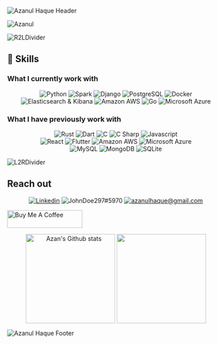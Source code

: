 ![Azanul Haque Header](https://user-images.githubusercontent.com/42029519/193472850-d0de2511-b60e-4414-976a-855840a2a6cc.svg)

<!--
**Azanul/Azanul** is a ✨ _special_ ✨ repository because its `README.md` (this file) appears on your GitHub profile.

Here are some ideas to get you started:

- 🔭 I’m currently working on ...
- 🌱 I’m currently learning ...
- 👯 I’m looking to collaborate on ...
- 🤔 I’m looking for help with ...
- 💬 Ask me about ...
- 📫 How to reach me: ...
- 😄 Pronouns: ...
- ⚡ Fun fact: ...
-->
<img src="https://komarev.com/ghpvc/?username=Azanul" alt="Azanul"/>

![R2LDivider](https://user-images.githubusercontent.com/42029519/193863609-ff995ff9-53ee-426d-8591-be35005f5b5d.svg)
## 🧠 Skills

### What I currently work with
<p align="center">
  <img src="https://img.shields.io/badge/-Python-F3F7FA?logo=python&logoColor=3776AB&style=for-the-badge&logoWidth=20" alt="Python">
  <img src="https://img.shields.io/badge/-Apache Spark-F3F7FA?logo=apachespark&logoColor=E25A1C&style=for-the-badge&logoWidth=30" alt="Spark">
  <img src="https://img.shields.io/badge/-Django-F3F7FA?logo=django&logoColor=092E20&style=for-the-badge&logoWidth=30" alt="Django">
  <img src="https://img.shields.io/badge/-PostgreSQL-F3F7FA?logo=postgresql&logoColor=4169E1&style=for-the-badge&logoWidth=30" alt="PostgreSQL">
  <img src="https://img.shields.io/badge/-Docker-F3F7FA?logo=docker&logoColor=2496ED&style=for-the-badge&logoWidth=30" alt="Docker">
  <img src="https://img.shields.io/badge/-Elastic-F3F7FA?logo=elastic&logoColor=005571&style=for-the-badge&logoWidth=30" alt="Elasticsearch & Kibana">
  <img src="https://img.shields.io/badge/-Amazon AWS-F3F7FA?logo=amazonaws&logoColor=232F3E&style=for-the-badge&logoWidth=30" alt="Amazon AWS">
  <img src="https://img.shields.io/badge/-Go-F3F7FA?logo=go&logoColor=00ADD8&style=for-the-badge&logoWidth=30" alt="Go">
  <img src="https://img.shields.io/badge/-Microsoft Azure-F3F7FA?logo=microsoftazure&logoColor=0078D4&style=for-the-badge&logoWidth=30" alt="Microsoft Azure">
</p>

### What I have previously work with
<p align="center">
  <img src="https://img.shields.io/badge/-Rust-F3F7FA?logo=rust&logoColor=000000&style=for-the-badge&logoWidth=30" alt="Rust">
  <img src="https://img.shields.io/badge/-Dart-F3F7FA?logo=dart&logoColor=0175C2&style=for-the-badge&logoWidth=30" alt="Dart">
  <img src="https://img.shields.io/badge/-C-F3F7FA?logo=c&logoColor=A8B9CC&style=for-the-badge&logoWidth=30" alt="C">
  <img src="https://img.shields.io/badge/-C#-F3F7FA?logo=csharp&logoColor=239120&style=for-the-badge&logoWidth=30" alt="C Sharp">
  <img src="https://img.shields.io/badge/-Js-F3F7FA?logo=javascript&logoColor=F7DF1E&style=for-the-badge&logoWidth=30" alt="Javascript">
  </br>
  <img src="https://img.shields.io/badge/-ReactJs-F3F7FA?logo=react&logoColor=61DAFB&style=for-the-badge&logoWidth=30" alt="React">
  <img src="https://img.shields.io/badge/-Flutter-F3F7FA?logo=flutter&logoColor=02569B&style=for-the-badge&logoWidth=30" alt="Flutter">
  <img src="https://img.shields.io/badge/-Flask-F3F7FA?logo=flask&logoColor=000000&style=for-the-badge&logoWidth=30" alt="Amazon AWS">
  <img src="https://img.shields.io/badge/-Unity-F3F7FA?logo=unity&logoColor=000000&style=for-the-badge&logoWidth=30" alt="Microsoft Azure">
  </br>
  <img src="https://img.shields.io/badge/-MySQL-F3F7FA?logo=mysql&logoColor=4479A1&style=for-the-badge&logoWidth=30" alt="MySQL">
  <img src="https://img.shields.io/badge/-MongoDB-F3F7FA?logo=mongodb&logoColor=47A248&style=for-the-badge&logoWidth=30" alt="MongoDB">
  <img src="https://img.shields.io/badge/-SQLite-F3F7FA?logo=sqlite&logoColor=003B57&style=for-the-badge&logoWidth=30" alt="SQLite">
</p>

![L2RDivider](https://user-images.githubusercontent.com/42029519/193864599-564128e0-6dbd-4468-b1a1-2bc343bcdaa1.svg)

## Reach out
<p align="center">
  <a href="https://www.linkedin.com/in/azanul-haque"><img src="https://img.shields.io/badge/-Linkedin-F3F7FA?logo=linkedin&logoColor=0A66C2&style=for-the-badge&logoWidth=30" alt="Linkedin"></a>
  <img src="https://img.shields.io/badge/-Discord-F3F7FA?logo=discord&logoColor=5865F2&style=for-the-badge&logoWidth=30" alt="JohnDoe297#5970">
  <a href="mailto:azanulhaque@gmail.com"><img src="https://img.shields.io/badge/-Gmail-F3F7FA?logo=gmail&logoColor=EA4335&style=for-the-badge&logoWidth=30" alt="azanulhaque@gmail.com"></a>
</p>
<p>
<a href="https://buymeacoffee.com/johnDoe297" target="_blank"><img src="https://cdn.buymeacoffee.com/buttons/default-orange.png" alt="Buy Me A Coffee" height="41" width="174"></a>
</p>
<p align="center">
  <img height="207em" align="center" alt="Azan's Github stats"
       src="https://github-readme-stats-xi-rosy-19.vercel.app/api/?username=Azanul&&include_all_commits=true&show_icons=true&hide_border=true&count_private=true&bg_color=ffffff&title_color=000000&text_color=000000&icon_color=000000&layout=compact&line_height=28"/>
  <img height="207em" align="center" src="https://github-readme-stats-xi-rosy-19.vercel.app/api/top-langs/?username=Azanul&&include_all_commits=true&show_icons=true&hide_border=true&count_private=true&hide=HLSL,GLSL,ShaderLab,Objective-C,C%23,Jupyter%20Notebook&langs_count=10&bg_color=255CFF&title_color=ffffff&text_color=ffffff&icon_color=ffffff&layout=compact"
  />
</p>

<!-- [![Leetcode Stats](https://leetcode.card.workers.dev/azanulhaque?theme=nord&font=baloo&extension=null&height=207em)](https://leetcode.com/azanulhaque)
-->
![Azanul Haque Footer](https://user-images.githubusercontent.com/42029519/193472827-923d610d-6fd2-42a4-a712-29cb11a191ca.svg)
